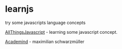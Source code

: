 # learnjs
try some javascripts language concepts

[AllThingsJavascript](https://www.youtube.com/channel/UCRQhZGXC0WK85YRXl7nGX0w/videos) - learning some javascript concept.

[Academind](https://www.youtube.com/channel/UCSJbGtTlrDami-tDGPUV9-w/videos) - maximilian schwarzmüller
